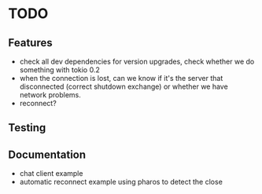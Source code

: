 # TODO

## Features
- check all dev dependencies for version upgrades, check whether we do something with tokio 0.2
- when the connection is lost, can we know if it's the server that disconnected (correct shutdown exchange)
  or whether we have network problems.
- reconnect?

## Testing

## Documentation
- chat client example
- automatic reconnect example using pharos to detect the close



